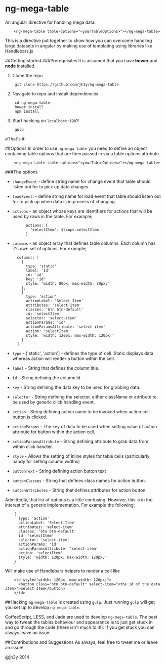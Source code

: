ng-mega-table
================

An angular directive for handling mega data.

        <ng-mega-table table-options="<yourTableOptions>"></ng-mega-table>

This is a directive put together to show how you can overcome handling large datasets in angular by making use of templating using libraries like Handlebars.js

##Getting started
###Prerequisites
It is assumed that you have __bower__ and __node__ installed.


1. Clone the repo

        git clone https://github.com/jh3y/ng-mega-table

2. Navigate to repo and install dependencies

        cd ng-mega-table
        bower install
        npm install

3. Start hacking on `localhost:1987`!

        gulp

#That's it!

##Options
In order to use `ng-mega-table` you need to define an object containing table options that are then passed in via a table options attribute.

        <ng-mega-table table-options="<yourTableOptions>"></ng-mega-table>


###The options
* `changeEvent` - define string name for change event that table should listen out for to pick up data changes.
* `loadEvent`: - define string name for load event that table should listen out for to pick up when data is in process of changing.
* `actions` - an object whose keys are identifiers for actions that will be used by rows in the table. For example;

            actions: {
              'selectItem': $scope.selectItem
            }

* `columns` - an object array that defines table columns. Each column has it's own set of options. For example;

        columns: [
          {
            type: 'static'
            label: 'Id'
            id: 'id'
            key: 'id'
            style: 'width: 80px; max-width: 80px;'
          },
          {
            type: 'action'
            actionLabel: 'Select Item'
            attributes: 'select-item'
            classes: 'btn btn-default'
            id: 'selectItem'
            selector: 'select-item'
            actionParams: 'id'
            actionParamsAttribute: 'select-item'
            action: 'selectItem'
            style: 'width: 120px; max-width: 120px;'
          }
        ]

* `type` - ['static', 'action'] - defines the type of cell. Static displays data whereas action will render a button within the cell.
* `label` - String that defines the column title.
* `id` - String defining the column Id.
* `key` - String defining the data key to be used for grabbing data.
* `selector` - String defining the selector, either className or attribute to be used by generic click handling event.
* `action` - String defining action name to be invoked when action cell button is clicked.
* `actionParams` - The key of data to be used when setting value of action attribute for button within the action cell.
* `actionParamsAttribute` - String defining attribute to grab data from within click handler.
* `style` - Allows the setting of inline styles for table cells (particularly handy for setting column widths)
* `buttonText` - String defining action button text
* `buttonClasses` - String that defines class names for aciton button.
* `buttonAttributes` - String that defines attributes for action button.

Admittedly, that list of options is a little confusing. However, this is in the interest of a generic implementation. For example the following;

        {
          type: 'action'
          actionLabel: 'Select Item'
          attributes: 'select-item'
          classes: 'btn btn-default'
          id: 'selectItem'
          selector: 'select-item'
          actionParams: 'id'
          actionParamsAttribute: 'select-item'
          action: 'selectItem'
          style: 'width: 120px; max-width: 120px;'
        }

Will make use of Handlebars helpers to render a cell like

        <td style="width: 120px; max-width: 120px;">
          <button class="btn btn-default" select-item="<the id of the data item>">Select Item</button>
        </td>

##Hacking
`ng-mega-table` is created using `gulp`. Just running `gulp` will get you set up to develop `ng-mega-table`.

CoffeeScript, LESS, and Jade are used to develop `ng-mega-table`. The best way to tweak the tables behaviour and appearance is to just get stuck in and go through the code (there isn't much to it!). If you get stuck you can always leave an issue.

##Contributions and Suggestions
As always, feel free to tweet me or leave an issue!

@jh3y 2014
